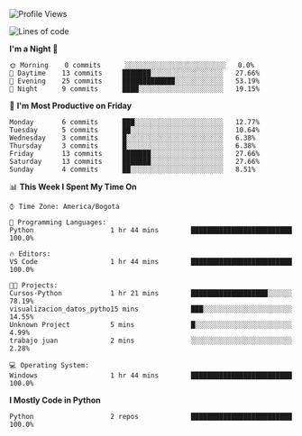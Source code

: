 <!--START_SECTION:waka-->
![Profile Views](http://img.shields.io/badge/Profile%20Views-0-blue)

![Lines of code](https://img.shields.io/badge/From%20Hello%20World%20I%27ve%20Written-3709%20lines%20of%20code-blue)

**I'm a Night 🦉** 

```text
🌞 Morning    0 commits      ░░░░░░░░░░░░░░░░░░░░░░░░░   0.0% 
🌆 Daytime    13 commits     ███████░░░░░░░░░░░░░░░░░░   27.66% 
🌃 Evening    25 commits     █████████████░░░░░░░░░░░░   53.19% 
🌙 Night      9 commits      ████░░░░░░░░░░░░░░░░░░░░░   19.15%

```
📅 **I'm Most Productive on Friday** 

```text
Monday       6 commits      ███░░░░░░░░░░░░░░░░░░░░░░   12.77% 
Tuesday      5 commits      ██░░░░░░░░░░░░░░░░░░░░░░░   10.64% 
Wednesday    3 commits      █░░░░░░░░░░░░░░░░░░░░░░░░   6.38% 
Thursday     3 commits      █░░░░░░░░░░░░░░░░░░░░░░░░   6.38% 
Friday       13 commits     ███████░░░░░░░░░░░░░░░░░░   27.66% 
Saturday     13 commits     ███████░░░░░░░░░░░░░░░░░░   27.66% 
Sunday       4 commits      ██░░░░░░░░░░░░░░░░░░░░░░░   8.51%

```


📊 **This Week I Spent My Time On** 

```text
⌚︎ Time Zone: America/Bogota

💬 Programming Languages: 
Python                   1 hr 44 mins        █████████████████████████   100.0%

🔥 Editors: 
VS Code                  1 hr 44 mins        █████████████████████████   100.0%

🐱‍💻 Projects: 
Cursos-Python            1 hr 21 mins        ███████████████████░░░░░░   78.19% 
visualizacion_datos_pytho15 mins             ███░░░░░░░░░░░░░░░░░░░░░░   14.55% 
Unknown Project          5 mins              █░░░░░░░░░░░░░░░░░░░░░░░░   4.99% 
trabajo juan             2 mins              ░░░░░░░░░░░░░░░░░░░░░░░░░   2.28%

💻 Operating System: 
Windows                  1 hr 44 mins        █████████████████████████   100.0%

```

**I Mostly Code in Python** 

```text
Python                   2 repos             █████████████████████████   100.0%

```



<!--END_SECTION:waka-->

